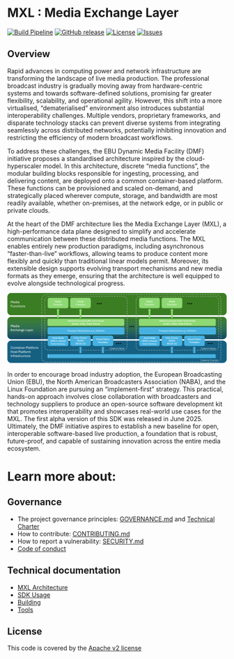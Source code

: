 # MXL : Media Exchange Layer

[![Build Pipeline](https://github.com/dmf-mxl/mxl/actions/workflows/build.yml/badge.svg)](https://github.com/dmf-mxl/mxl/actions/workflows/build.yml)
[![GitHub release](https://img.shields.io/github/v/release/dmf-mxl/mxl)](https://github.com/dmf-mxl/mxl/releases)
[![License](https://img.shields.io/badge/License-Apache_2.0-blue.svg)](LICENSE.txt)
[![Issues](https://img.shields.io/github/issues/dmf-mxl/mxl)](https://github.com/dmf-mxl/mxl/issues)

## Overview
Rapid advances in computing power and network infrastructure are transforming the landscape of live media production. The professional broadcast industry is gradually moving away from hardware-centric systems and towards software-defined solutions, promising far greater flexibility, scalability, and operational agility. However, this shift into a more virtualised, “dematerialised” environment also introduces substantial interoperability challenges. Multiple vendors, proprietary frameworks, and disparate technology stacks can prevent diverse systems from integrating seamlessly across distributed networks, potentially inhibiting innovation and restricting the efficiency of modern broadcast workflows.

To address these challenges, the EBU Dynamic Media Facility (DMF) initiative proposes a standardised architecture inspired by the cloud-hyperscaler model. In this architecture, discrete “media functions”, the modular building blocks responsible for ingesting, processing, and delivering content, are deployed onto a common container-based platform. These functions can be provisioned and scaled on-demand, and strategically placed wherever compute, storage, and bandwidth are most readily available, whether on-premises, at the network edge, or in public or private clouds.

At the heart of the DMF architecture lies the Media Exchange Layer (MXL), a high-performance data plane designed to simplify and accelerate communication between these distributed media functions. The MXL enables entirely new production paradigms, including asynchronous “faster-than-live” workflows, allowing teams to produce content more flexibly and quickly than traditional linear models permit. Moreover, its extensible design supports evolving transport mechanisms and new media formats as they emerge, ensuring that the architecture is well equipped to evolve alongside technological progress.

![docs/Media eXchange Layer.png](https://github.com/dmf-mxl/mxl/blob/53e889c888b2daceb4bf550943f3a194f559f182/docs/Media%20eXchange%20Layer.png "MXL Layer Diagram")

In order to encourage broad industry adoption, the European Broadcasting Union (EBU), the North American Broadcasters Association (NABA), and the Linux Foundation are pursuing an “implement-first” strategy. This practical, hands-on approach involves close collaboration with broadcasters and technology suppliers to produce an open-source software development kit that promotes interoperability and showcases real-world use cases for the MXL. The first alpha version of this SDK was released in June 2025. Ultimately, the DMF initiative aspires to establish a new baseline for open, interoperable software-based live production, a foundation that is robust, future-proof, and capable of sustaining innovation across the entire media ecosystem.

# Learn more about:
## Governance
- The project governance principles: [GOVERNANCE.md](GOVERNANCE/GOVERNANCE.md) and [Technical Charter](GOVERNANCE/CHARTER.pdf) 
- How to contribute: [CONTRIBUTING.md](CONTRIBUTING.md)
- How to report a vulnerability: [SECURITY.md](SECURITY.md)
- [Code of conduct](CODE_OF_CONDUCT.md)

## Technical documentation
- [MXL Architecture](docs/architecture.md)
- [SDK Usage](docs/usage.md)
- [Building](docs/Building.md)
- [Tools](docs/Tools.md)

## License

This code is covered by the [Apache v2 license](./LICENSE.txt)
